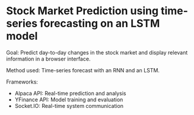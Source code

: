 # Stock Market Prediction using time-series forecasting on an LSTM model

Goal: Predict day-to-day changes in the stock market and display relevant information in a browser interface.

Method used: Time-series forecast with an RNN and an LSTM.

Frameworks:
- Alpaca API: Real-time prediction and analysis
- YFinance API: Model training and evaluation
- Socket.IO: Real-time system communication
